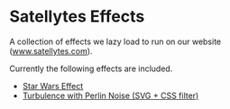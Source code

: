 # Satellytes Effects
A collection of effects we lazy load
to run on our website (www.satellytes.com).

Currently the following effects are included.

+ [Star Wars Effect](packages/effects/effect-star-wars)
+ [Turbulence with Perlin Noise (SVG + CSS filter)](packages/effect-svg-perlin-noise)